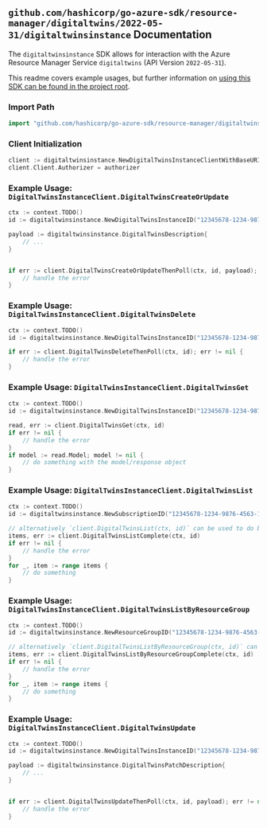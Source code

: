 
## `github.com/hashicorp/go-azure-sdk/resource-manager/digitaltwins/2022-05-31/digitaltwinsinstance` Documentation

The `digitaltwinsinstance` SDK allows for interaction with the Azure Resource Manager Service `digitaltwins` (API Version `2022-05-31`).

This readme covers example usages, but further information on [using this SDK can be found in the project root](https://github.com/hashicorp/go-azure-sdk/tree/main/docs).

### Import Path

```go
import "github.com/hashicorp/go-azure-sdk/resource-manager/digitaltwins/2022-05-31/digitaltwinsinstance"
```


### Client Initialization

```go
client := digitaltwinsinstance.NewDigitalTwinsInstanceClientWithBaseURI("https://management.azure.com")
client.Client.Authorizer = authorizer
```


### Example Usage: `DigitalTwinsInstanceClient.DigitalTwinsCreateOrUpdate`

```go
ctx := context.TODO()
id := digitaltwinsinstance.NewDigitalTwinsInstanceID("12345678-1234-9876-4563-123456789012", "example-resource-group", "digitalTwinsInstanceValue")

payload := digitaltwinsinstance.DigitalTwinsDescription{
	// ...
}


if err := client.DigitalTwinsCreateOrUpdateThenPoll(ctx, id, payload); err != nil {
	// handle the error
}
```


### Example Usage: `DigitalTwinsInstanceClient.DigitalTwinsDelete`

```go
ctx := context.TODO()
id := digitaltwinsinstance.NewDigitalTwinsInstanceID("12345678-1234-9876-4563-123456789012", "example-resource-group", "digitalTwinsInstanceValue")

if err := client.DigitalTwinsDeleteThenPoll(ctx, id); err != nil {
	// handle the error
}
```


### Example Usage: `DigitalTwinsInstanceClient.DigitalTwinsGet`

```go
ctx := context.TODO()
id := digitaltwinsinstance.NewDigitalTwinsInstanceID("12345678-1234-9876-4563-123456789012", "example-resource-group", "digitalTwinsInstanceValue")

read, err := client.DigitalTwinsGet(ctx, id)
if err != nil {
	// handle the error
}
if model := read.Model; model != nil {
	// do something with the model/response object
}
```


### Example Usage: `DigitalTwinsInstanceClient.DigitalTwinsList`

```go
ctx := context.TODO()
id := digitaltwinsinstance.NewSubscriptionID("12345678-1234-9876-4563-123456789012")

// alternatively `client.DigitalTwinsList(ctx, id)` can be used to do batched pagination
items, err := client.DigitalTwinsListComplete(ctx, id)
if err != nil {
	// handle the error
}
for _, item := range items {
	// do something
}
```


### Example Usage: `DigitalTwinsInstanceClient.DigitalTwinsListByResourceGroup`

```go
ctx := context.TODO()
id := digitaltwinsinstance.NewResourceGroupID("12345678-1234-9876-4563-123456789012", "example-resource-group")

// alternatively `client.DigitalTwinsListByResourceGroup(ctx, id)` can be used to do batched pagination
items, err := client.DigitalTwinsListByResourceGroupComplete(ctx, id)
if err != nil {
	// handle the error
}
for _, item := range items {
	// do something
}
```


### Example Usage: `DigitalTwinsInstanceClient.DigitalTwinsUpdate`

```go
ctx := context.TODO()
id := digitaltwinsinstance.NewDigitalTwinsInstanceID("12345678-1234-9876-4563-123456789012", "example-resource-group", "digitalTwinsInstanceValue")

payload := digitaltwinsinstance.DigitalTwinsPatchDescription{
	// ...
}


if err := client.DigitalTwinsUpdateThenPoll(ctx, id, payload); err != nil {
	// handle the error
}
```
